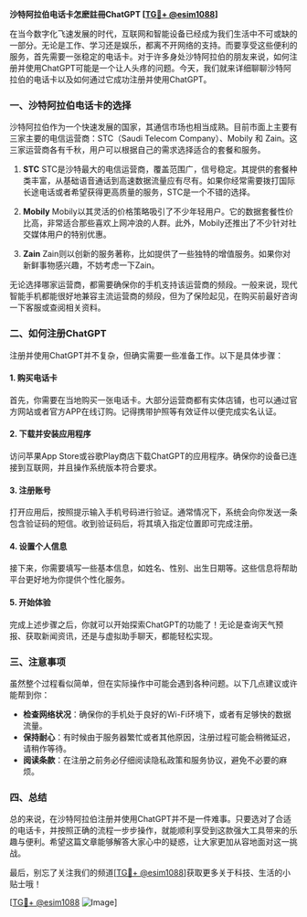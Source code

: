 **沙特阿拉伯电话卡怎麽註冊ChatGPT [[TG💪+ @esim1088](https://t.me/s/esim1088)]**

在当今数字化飞速发展的时代，互联网和智能设备已经成为我们生活中不可或缺的一部分。无论是工作、学习还是娱乐，都离不开网络的支持。而要享受这些便利的服务，首先需要一张稳定的电话卡。对于许多身处沙特阿拉伯的朋友来说，如何注册并使用ChatGPT可能是一个让人头疼的问题。今天，我们就来详细聊聊沙特阿拉伯的电话卡以及如何通过它成功注册并使用ChatGPT。

### 一、沙特阿拉伯电话卡的选择

沙特阿拉伯作为一个快速发展的国家，其通信市场也相当成熟。目前市面上主要有三家主要的电信运营商：STC（Saudi Telecom Company）、Mobily 和 Zain。这三家运营商各有千秋，用户可以根据自己的需求选择适合的套餐和服务。

1. **STC**
   STC是沙特最大的电信运营商，覆盖范围广，信号稳定。其提供的套餐种类丰富，从基础语音通话到高速数据流量应有尽有。如果你经常需要拨打国际长途电话或者希望获得更高质量的服务，STC是一个不错的选择。

2. **Mobily**
   Mobily以其灵活的价格策略吸引了不少年轻用户。它的数据套餐性价比高，非常适合那些喜欢上网冲浪的人群。此外，Mobily还推出了不少针对社交媒体用户的特别优惠。

3. **Zain**
   Zain则以创新的服务著称，比如提供了一些独特的增值服务。如果你对新鲜事物感兴趣，不妨考虑一下Zain。

无论选择哪家运营商，都需要确保你的手机支持该运营商的频段。一般来说，现代智能手机都能很好地兼容主流运营商的频段，但为了保险起见，在购买前最好咨询一下客服或查阅相关资料。

### 二、如何注册ChatGPT

注册并使用ChatGPT并不复杂，但确实需要一些准备工作。以下是具体步骤：

#### 1. 购买电话卡
首先，你需要在当地购买一张电话卡。大部分运营商都有实体店铺，也可以通过官方网站或者官方APP在线订购。记得携带护照等有效证件以便完成实名认证。

#### 2. 下载并安装应用程序
访问苹果App Store或谷歌Play商店下载ChatGPT的应用程序。确保你的设备已连接到互联网，并且操作系统版本符合要求。

#### 3. 注册账号
打开应用后，按照提示输入手机号码进行验证。通常情况下，系统会向你发送一条包含验证码的短信。收到验证码后，将其填入指定位置即可完成注册。

#### 4. 设置个人信息
接下来，你需要填写一些基本信息，如姓名、性别、出生日期等。这些信息将帮助平台更好地为你提供个性化服务。

#### 5. 开始体验
完成上述步骤之后，你就可以开始探索ChatGPT的功能了！无论是查询天气预报、获取新闻资讯，还是与虚拟助手聊天，都能轻松实现。

### 三、注意事项

虽然整个过程看似简单，但在实际操作中可能会遇到各种问题。以下几点建议或许能帮到你：

- **检查网络状况**：确保你的手机处于良好的Wi-Fi环境下，或者有足够快的数据流量。
- **保持耐心**：有时候由于服务器繁忙或者其他原因，注册过程可能会稍微延迟，请稍作等待。
- **阅读条款**：在注册之前务必仔细阅读隐私政策和服务协议，避免不必要的麻烦。

### 四、总结

总的来说，在沙特阿拉伯注册并使用ChatGPT并不是一件难事。只要选对了合适的电话卡，并按照正确的流程一步步操作，就能顺利享受到这款强大工具带来的乐趣与便利。希望这篇文章能够解答大家心中的疑惑，让大家更加从容地面对这一挑战。

最后，别忘了关注我们的频道[[TG💪+ @esim1088](https://t.me/s/esim1088)]获取更多关于科技、生活的小贴士哦！

[[TG💪+ @esim1088](https://t.me/s/esim1088) ![Image](https://i.postimg.cc/4NQfJmqS/Snipaste-2025-05-13-00-14-12.png)]